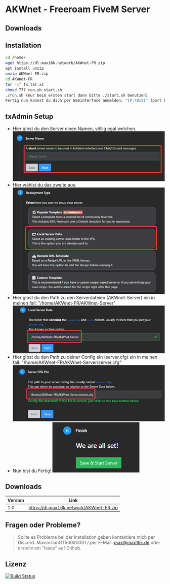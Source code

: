 # AKWnet - Freeroam FiveM Server
## Downloads


## Installation
```sh
cd /home/
wget https://dl.max16k.network/AKWnet-FR.zip
apt install unzip
unzip AKWnet-FR.zip
cd AKWnet-FR
tar -xf fx.tar.xz
chmod 777 run.sh start.sh
./run.sh (nur beim ersten start dann bitte ./start.sh benutzen)
Fertig nun kannst du dich per Webinterface anmelden: "IP:40121" (port kann man mit "nano start.sh" ändern)
```

## txAdmin Setup
 - Hier gibst du den Server einen Namen, völlig egal welchen.
![Schritt 1](https://github.com/MaximilianGT500/FiveM-Freeroam-Server/raw/main/IqcPBp3qZKCVW7rSdtdlAfR8BdAbwOki-688x225.png)
 - Hier wählst du das zweite aus.
![Schritt 2](https://github.com/MaximilianGT500/FiveM-Freeroam-Server/raw/main/KJ6oYqDC6dpJ8xcv6Pf94kaNcCAXT4T8-697x486.png)
 - Hier gibst du den Path zu den Serverdateien (AKWnet-Server) ein in meinen fall: "/home/AKWnet-FR/AKWnet-Server"
![Schritt 3](https://github.com/MaximilianGT500/FiveM-Freeroam-Server/raw/main/O26xSFFuMeY9x0N616OrZg7sDv3c0WbM-701x219.png)
 - Hier gibst du den Path zu deiner Config ein (server.cfg) ein in meinen fall: "/home/AKWnet-FR/AKWnet-Server/server.cfg"
![Schritt 4](https://github.com/MaximilianGT500/FiveM-Freeroam-Server/raw/main/bJk0V1oUXCGysQsq1339uPFAZPWcXqLY-688x253.png)
 - Nun bist du Fertig!
![Schritt 5](https://github.com/MaximilianGT500/FiveM-Freeroam-Server/raw/main/LIzPLSMEeATejxA7ApgbCMONO7vYNLav-275x158.png)

## Downloads
| Version | Link |
| ------ | ------ |
| 1.0 | https://dl.max16k.network/AKWnet-FR.zip

## Fragen oder Probleme?
> Sollte es Probleme bei der Installation geben kontaktiere
> mich per Discord: MaximilianGT500#0001 / per E-Mail: max@max16k.de 
> oder erstelle ein "Issue" auf Github.

## Lizenz
[![Build Status](https://i.creativecommons.org/l/by-nc-sa/4.0/88x31.png)](https://creativecommons.org/licenses/by-nc-sa/4.0/)
